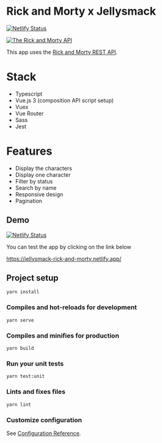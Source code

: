 # Rick and Morty x Jellysmack

[![Netlify Status](https://api.netlify.com/api/v1/badges/e53b47e1-f948-4746-842b-4a21f75fa889/deploy-status)](https://app.netlify.com/sites/jellysmack-rick-and-morty/deploys)

[![The Rick and Morty API](https://repository-images.githubusercontent.com/120371205/b6740400-92d4-11ea-8a13-d5f6e0558e9b)](https://rickandmortyapi.com)

This app uses the [Rick and Morty REST API](https://rickandmortyapi.com/).

# Stack

- Typescript
- Vue.js 3 (composition API script setup)
- Vuex
- Vue Router
- Sass
- Jest

# Features

- Display the characters
- Display one character
- Filter by status
- Search by name
- Responsive design
- Pagination

## Demo

[![Netlify Status](https://api.netlify.com/api/v1/badges/e53b47e1-f948-4746-842b-4a21f75fa889/deploy-status)](https://app.netlify.com/sites/jellysmack-rick-and-morty/deploys)

You can test the app by clicking on the link below

https://jellysmack-rick-and-morty.netlify.app/

## Project setup

```
yarn install
```

### Compiles and hot-reloads for development

```
yarn serve
```

### Compiles and minifies for production

```
yarn build
```

### Run your unit tests

```
yarn test:unit
```

### Lints and fixes files

```
yarn lint
```

### Customize configuration

See [Configuration Reference](https://cli.vuejs.org/config/).
